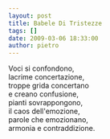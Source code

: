 ```yaml
---
layout: post
title: Babele Di Tristezze
tags: []
date: 2009-03-06 18:33:00
author: pietro
---
```

Voci si confondono,<br/>lacrime concertazione,<br/>troppe grida concertano<br/>e creano confusione,<br/>pianti sovrappongono,<br/>il caos dell'emozione,<br/>parole che emozionano,<br/>armonia e contraddizione.
